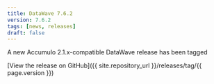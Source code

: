 ```yaml
---
title: DataWave 7.6.2
version: 7.6.2
tags: [news, releases]
draft: false
---
```

A new Accumulo 2.1.x-compatible DataWave release has been tagged

[View the release on GitHub]({{ site.repository_url }}/releases/tag/{{ page.version }})


